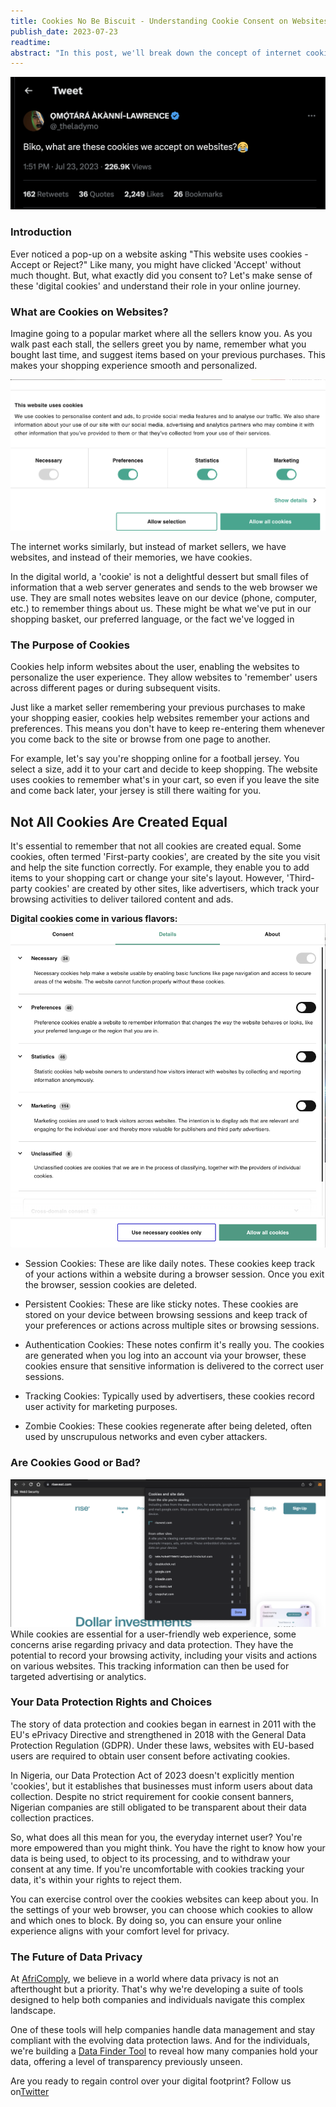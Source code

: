 ```yaml
---
title: Cookies No Be Biscuit - Understanding Cookie Consent on Websites
publish_date: 2023-07-23 
readtime:
abstract: "In this post, we'll break down the concept of internet cookies and data protection into digestible pieces. Think of it this way - just as vendors at your local market remember your face and preferences, websites use cookies to recognize and remember you. But wouldn't you want to know if someone is sharing news about your purchases? Similarly, it's important for websites to tell you what they're doing with your data. Data protection laws enforce this transparency, serving as community guidelines for the virtual world."
---
```


<img src="second/cookie.png"/>

### Introduction
Ever noticed a pop-up on a website asking "This website uses cookies - Accept or Reject?" Like many, you might have clicked 'Accept' without much thought. But, what exactly did you consent to? Let's make sense of these 'digital cookies' and understand their role in your online journey.

### What are Cookies on Websites?
Imagine going to a popular market where all the sellers know you. As you walk past each stall, the sellers greet you by name, remember what you bought last time, and suggest items based on your previous purchases. This makes your shopping experience smooth and personalized.

<img src="second/kp2.png"/>

The internet works similarly, but instead of market sellers, we have websites, and instead of their memories, we have cookies.

In the digital world, a 'cookie' is not a delightful dessert but small files of information that a web server generates and sends to the web browser we use. They are small notes websites leave on our device (phone, computer, etc.) to remember things about us. These might be what we've put in our shopping basket, our preferred language, or the fact we've logged in

### The Purpose of Cookies
Cookies help inform websites about the user, enabling the websites to personalize the user experience. They allow websites to 'remember' users across different pages or during subsequent visits. 

Just like a market seller remembering your previous purchases to make your shopping easier, cookies help websites remember your actions and preferences. This means you don't have to keep re-entering them whenever you come back to the site or browse from one page to another.

For example, let's say you're shopping online for a football jersey. You select a size, add it to your cart and decide to keep shopping. The website uses cookies to remember what's in your cart, so even if you leave the site and come back later, your jersey is still there waiting for you.

## Not All Cookies Are Created Equal
It's essential to remember that not all cookies are created equal. Some cookies, often termed 'First-party cookies', are created by the site you visit and help the site function correctly. For example, they enable you to add items to your shopping cart or change your site's layout. However, 'Third-party cookies' are created by other sites, like advertisers, which track your browsing activities to deliver tailored content and ads.

**Digital cookies come in various flavors:**
<img src="second/kp1.png"/>

- Session Cookies: These are like daily notes. These cookies keep track of your actions within a website during a browser session. Once you exit the browser, session cookies are deleted.

- Persistent Cookies: These are like sticky notes. These cookies are stored on your device between browsing sessions and keep track of your preferences or actions across multiple sites or browsing sessions.

- Authentication Cookies: These notes confirm it's really you. The cookies are generated when you log into an account via your browser, these cookies ensure that sensitive information is delivered to the correct user sessions.

- Tracking Cookies: Typically used by advertisers, these cookies record user activity for marketing purposes.

- Zombie Cookies: These cookies regenerate after being deleted, often used by unscrupulous networks and even cyber attackers.


### Are Cookies Good or Bad?
<img src="second/rise.png"/>
While cookies are essential for a user-friendly web experience, some concerns arise regarding privacy and data protection. They have the potential to record your browsing activity, including your visits and actions on various websites. This tracking information can then be used for targeted advertising or analytics.

### Your Data Protection Rights and Choices
The story of data protection and cookies began in earnest in 2011 with the EU's ePrivacy Directive and strengthened in 2018 with the General Data Protection Regulation (GDPR). Under these laws, websites with EU-based users are required to obtain user consent before activating cookies.

In Nigeria, our Data Protection Act of 2023 doesn't explicitly mention 'cookies', but it establishes that businesses must inform users about data collection. Despite no strict requirement for cookie consent banners, Nigerian companies are still obligated to be transparent about their data collection practices.

So, what does all this mean for you, the everyday internet user? You're more empowered than you might think. You have the right to know how your data is being used, to object to its processing, and to withdraw your consent at any time. If you're uncomfortable with cookies tracking your data, it's within your rights to reject them.

You can exercise control over the cookies websites can keep about you. In the settings of your web browser, you can choose which cookies to allow and which ones to block. By doing so, you can ensure your online experience aligns with your comfort level for privacy.


### The Future of Data Privacy
At [AfriComply](https://privatlas.ovabor.xyz/), we believe in a world where data privacy is not an afterthought but a priority. That's why we're developing a suite of tools designed to help both companies and individuals navigate this complex landscape.

One of these tools will help companies handle data management and stay compliant with the evolving data protection laws. And for the individuals, we're building a [Data Finder Tool](https://rights.africomply.com/) to reveal how many companies hold your data, offering a level of transparency previously unseen.

Are you ready to regain control over your digital footprint? Follow us on[Twitter](https://twitter.com/africomply)
